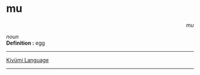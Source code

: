 
# mu

<div align="right"><i>mu</i></div>

*noun*  
**Definition :** egg  

---

[Kivümi Language](../README.md)

---
